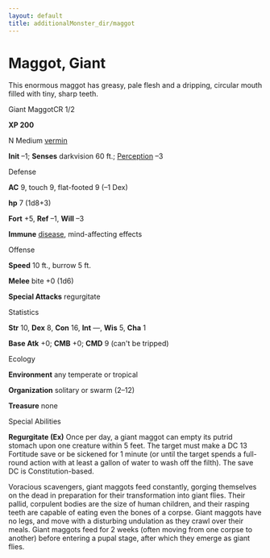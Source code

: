 ```yaml
---
layout: default
title: additionalMonster_dir/maggot
---
```

# Maggot, Giant

This enormous maggot has greasy, pale flesh and a dripping, circular mouth filled with tiny, sharp teeth.

Giant MaggotCR 1/2

**XP 200**

N Medium [vermin](monster_dir/creatureTypes#_vermin)

**Init** –1; **Senses** darkvision 60 ft.; [Perception](additionalMonsters/../skill_dir/perception#_perception) –3

Defense

**AC** 9, touch 9, flat-footed 9 (–1 Dex)

**hp** 7 (1d8+3)

**Fort** +5, **Ref** –1, **Will** –3

**Immune** [disease](monsters/universalMonsterRules#_disease-(ex-or-su)), mind-affecting effects

Offense

**Speed** 10 ft., burrow 5 ft.

**Melee** bite +0 (1d6)

**Special Attacks** regurgitate

Statistics

**Str** 10, **Dex** 8, **Con** 16, **Int** —, **Wis** 5, **Cha** 1

**Base Atk** +0; **CMB** +0; **CMD** 9 (can't be tripped)

Ecology

**Environment** any temperate or tropical

**Organization** solitary or swarm (2–12)

**Treasure** none

Special Abilities

**Regurgitate (Ex)** Once per day, a giant maggot can empty its putrid stomach upon one creature within 5 feet. The target must make a DC 13 Fortitude save or be sickened for 1 minute (or until the target spends a full-round action with at least a gallon of water to wash off the filth). The save DC is Constitution-based.

Voracious scavengers, giant maggots feed constantly, gorging themselves on the dead in preparation for their transformation into giant flies. Their pallid, corpulent bodies are the size of human children, and their rasping teeth are capable of eating even the bones of a corpse. Giant maggots have no legs, and move with a disturbing undulation as they crawl over their meals. Giant maggots feed for 2 weeks (often moving from one corpse to another) before entering a pupal stage, after which they emerge as giant flies.

